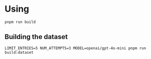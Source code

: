 # Using

`pnpm run build`

## Building the dataset

```
LIMIT_ENTRIES=5 NUM_ATTEMPTS=3 MODEL=openai/gpt-4o-mini pnpm run build:dataset
```